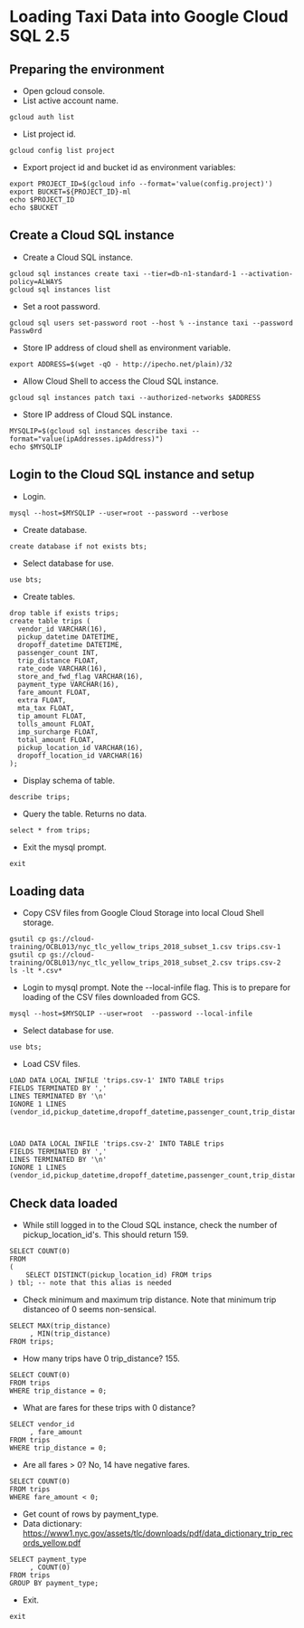 # Loading Taxi Data into Google Cloud SQL 2.5

## Preparing the environment
- Open gcloud console.
- List active account name.
```
gcloud auth list
```

- List project id.
```
gcloud config list project
```

- Export project id and bucket id as environment variables:
```
export PROJECT_ID=$(gcloud info --format='value(config.project)')
export BUCKET=${PROJECT_ID}-ml
echo $PROJECT_ID
echo $BUCKET
```

## Create a Cloud SQL instance
- Create a Cloud SQL instance.
```
gcloud sql instances create taxi --tier=db-n1-standard-1 --activation-policy=ALWAYS
gcloud sql instances list
```

- Set a root password.
```
gcloud sql users set-password root --host % --instance taxi --password Passw0rd
```

- Store IP address of cloud shell as environment variable.
```
export ADDRESS=$(wget -qO - http://ipecho.net/plain)/32
```

- Allow Cloud Shell to access the Cloud SQL instance.
```
gcloud sql instances patch taxi --authorized-networks $ADDRESS
```

- Store IP address of Cloud SQL instance.
```
MYSQLIP=$(gcloud sql instances describe taxi --format="value(ipAddresses.ipAddress)")
echo $MYSQLIP
```

## Login to the Cloud SQL instance and setup
- Login.
```
mysql --host=$MYSQLIP --user=root --password --verbose
```

- Create database.
```
create database if not exists bts;
```

- Select database for use.
```
use bts;
```

- Create tables.
```
drop table if exists trips;
create table trips (
  vendor_id VARCHAR(16),		
  pickup_datetime DATETIME,
  dropoff_datetime DATETIME,
  passenger_count INT,
  trip_distance FLOAT,
  rate_code VARCHAR(16),
  store_and_fwd_flag VARCHAR(16),
  payment_type VARCHAR(16),
  fare_amount FLOAT,
  extra FLOAT,
  mta_tax FLOAT,
  tip_amount FLOAT,
  tolls_amount FLOAT,
  imp_surcharge FLOAT,
  total_amount FLOAT,
  pickup_location_id VARCHAR(16),
  dropoff_location_id VARCHAR(16)
);
```

- Display schema of table.
```
describe trips;
```

- Query the table. Returns no data.
```
select * from trips;
```

- Exit the mysql prompt.
```
exit
```

## Loading data
- Copy CSV files from Google Cloud Storage into local Cloud Shell storage.
```
gsutil cp gs://cloud-training/OCBL013/nyc_tlc_yellow_trips_2018_subset_1.csv trips.csv-1
gsutil cp gs://cloud-training/OCBL013/nyc_tlc_yellow_trips_2018_subset_2.csv trips.csv-2
ls -lt *.csv*
```

- Login to mysql prompt. Note the --local-infile flag. This is to prepare for
  loading of the CSV files downloaded from GCS.
```
mysql --host=$MYSQLIP --user=root  --password --local-infile
```

- Select database for use.
```
use bts;
```

- Load CSV files.
```
LOAD DATA LOCAL INFILE 'trips.csv-1' INTO TABLE trips
FIELDS TERMINATED BY ','
LINES TERMINATED BY '\n'
IGNORE 1 LINES
(vendor_id,pickup_datetime,dropoff_datetime,passenger_count,trip_distance,rate_code,store_and_fwd_flag,payment_type,fare_amount,extra,mta_tax,tip_amount,tolls_amount,imp_surcharge,total_amount,pickup_location_id,dropoff_location_id);



LOAD DATA LOCAL INFILE 'trips.csv-2' INTO TABLE trips
FIELDS TERMINATED BY ','
LINES TERMINATED BY '\n'
IGNORE 1 LINES
(vendor_id,pickup_datetime,dropoff_datetime,passenger_count,trip_distance,rate_code,store_and_fwd_flag,payment_type,fare_amount,extra,mta_tax,tip_amount,tolls_amount,imp_surcharge,total_amount,pickup_location_id,dropoff_location_id);
```

## Check data loaded
- While still logged in to the Cloud SQL instance, check the number of
  pickup_location_id's. This should return 159.
```
SELECT COUNT(0)
FROM
(
    SELECT DISTINCT(pickup_location_id) FROM trips
) tbl; -- note that this alias is needed
```

- Check minimum and maximum trip distance. Note that minimum trip distanceo of 0
  seems non-sensical.
```
SELECT MAX(trip_distance)
     , MIN(trip_distance)
FROM trips;
```

- How many trips have 0 trip_distance? 155.
```
SELECT COUNT(0)
FROM trips
WHERE trip_distance = 0;
```

- What are fares for these trips with 0 distance?
```
SELECT vendor_id
     , fare_amount
FROM trips
WHERE trip_distance = 0;
```

- Are all fares > 0? No, 14 have negative fares.
```
SELECT COUNT(0)
FROM trips
WHERE fare_amount < 0;
```

- Get count of rows by payment_type.
- Data dictionary: https://www1.nyc.gov/assets/tlc/downloads/pdf/data_dictionary_trip_records_yellow.pdf
```
SELECT payment_type
     , COUNT(0)
FROM trips
GROUP BY payment_type;
```

- Exit.
```
exit
```